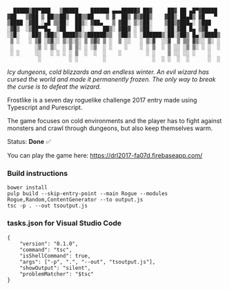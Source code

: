 ```
  █████▒██▀███   ▒█████    ██████ ▄▄▄█████▓ ██▓     ██▓ ██ ▄█▀▓█████ 
▓██   ▒▓██ ▒ ██▒▒██▒  ██▒▒██    ▒ ▓  ██▒ ▓▒▓██▒    ▓██▒ ██▄█▒ ▓█   ▀ 
▒████ ░▓██ ░▄█ ▒▒██░  ██▒░ ▓██▄   ▒ ▓██░ ▒░▒██░    ▒██▒▓███▄░ ▒███   
░▓█▒  ░▒██▀▀█▄  ▒██   ██░  ▒   ██▒░ ▓██▓ ░ ▒██░    ░██░▓██ █▄ ▒▓█  ▄ 
░▒█░   ░██▓ ▒██▒░ ████▓▒░▒██████▒▒  ▒██▒ ░ ░██████▒░██░▒██▒ █▄░▒████▒
 ▒ ░   ░ ▒▓ ░▒▓░░ ▒░▒░▒░ ▒ ▒▓▒ ▒ ░  ▒ ░░   ░ ▒░▓  ░░▓  ▒ ▒▒ ▓▒░░ ▒░ ░
 ░       ░▒ ░ ▒░  ░ ▒ ▒░ ░ ░▒  ░ ░    ░    ░ ░ ▒  ░ ▒ ░░ ░▒ ▒░ ░ ░  ░
 ░ ░     ░░   ░ ░ ░ ░ ▒  ░  ░  ░    ░        ░ ░    ▒ ░░ ░░ ░    ░   
          ░         ░ ░        ░               ░  ░ ░  ░  ░      ░  ░
```

*Icy dungeons, cold blizzards and an endless winter. An evil wizard has cursed the world and made it permanently frozen. The only way to break the curse is to defeat the wizard.*

Frostlike is a seven day roguelike challenge 2017 entry made using Typescript and Purescript.

The game focuses on cold environments and the player has to fight against monsters and crawl through dungeons, but also keep themselves warm.

Status: **Done** :white_check_mark:

You can play the game here: https://drl2017-fa07d.firebaseapp.com/

### Build instructions

```
bower install
pulp build --skip-entry-point --main Rogue --modules Rogue,Random,ContentGenerator --to output.js
tsc -p . --out tsoutput.js
```

### tasks.json for Visual Studio Code

```
{
    "version": "0.1.0",
    "command": "tsc",
    "isShellCommand": true,
    "args": ["-p", ".", "--out", "tsoutput.js"],
    "showOutput": "silent",
    "problemMatcher": "$tsc"
}
```
